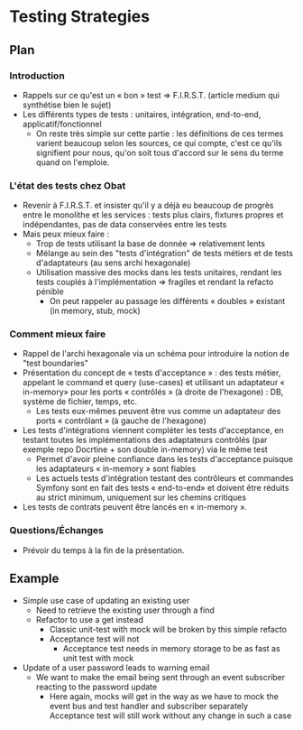 # Testing Strategies

## Plan

### Introduction

- Rappels sur ce qu'est un « bon » test => F.I.R.S.T. (article medium qui synthétise bien le sujet)
- Les différents types de tests : unitaires, intégration, end-to-end, applicatif/fonctionnel
  - On reste très simple sur cette partie : les définitions de ces termes varient beaucoup selon les sources, ce qui compte, c'est ce qu'ils signifient pour nous, qu'on soit tous d'accord sur le sens du terme quand on l'emploie.

### L'état des tests chez Obat

- Revenir à F.I.R.S.T. et insister qu'il y a déjà eu beaucoup de progrès entre le monolithe et les services : tests plus clairs, fixtures propres et indépendantes, pas de data conservées entre les tests
- Mais peux mieux faire :
  - Trop de tests utilisant la base de donnée => relativement lents
  - Mélange au sein des "tests d'intégration" de tests métiers et de tests d'adaptateurs (au sens archi hexagonale)
  - Utilisation massive des mocks dans les tests unitaires, rendant les tests couplés à l'implémentation ⇒ fragiles et rendant la refacto pénible
    - On peut rappeler au passage les différents « doubles » existant (in memory, stub, mock)

### Comment mieux faire

- Rappel de l'archi hexagonale via un schéma pour introduire la notion de "test boundaries"
- Présentation du concept de « tests d'acceptance » : des tests métier, appelant le command et query (use-cases) et utilisant un adaptateur « in-memory» pour les ports « contrôlés » (à droite de l'hexagone) : DB, système de fichier, temps, etc.
  - Les tests eux-mêmes peuvent être vus comme un adaptateur des ports « contrôlant » (à gauche de l'hexagone)
- Les tests d'intégrations viennent compléter les tests d'acceptance, en testant toutes les implémentations des adaptateurs contrôlés (par exemple repo Docrtine + son double in-memory) via le même test
  - Permet d'avoir pleine confiance dans les tests d'acceptance puisque les adaptateurs « in-memory » sont fiables
  - Les actuels tests d'intégration testant des contrôleurs et commandes Symfony sont en fait des tests « end-to-end» et doivent être réduits au strict minimum, uniquement sur les chemins critiques
- Les tests de contrats peuvent être lancés en « in-memory ».

### Questions/Échanges

- Prévoir du temps à la fin de la présentation.

## Example

- Simple use case of updating an existing user
  - Need to retrieve the existing user through a find
  - Refactor to use a get instead
    - Classic unit-test with mock will be broken by this simple refacto
    - Acceptance test will not
      - Acceptance test needs in memory storage to be as fast as unit test with mock
- Update of a user password leads to warning email
  - We want to make the email being sent through an event subscriber reacting to the password update
    - Here again, mocks will get in the way as we have to mock the event bus and test handler and subscriber separately
      Acceptance test will still work without any change in such a case
